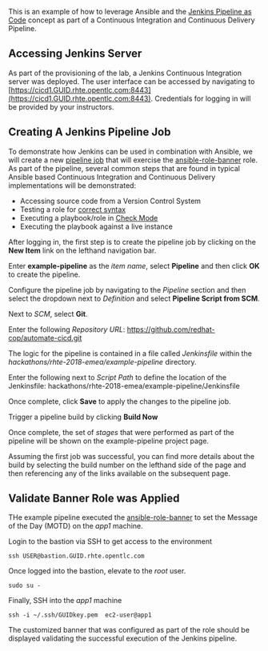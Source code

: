 This is an example of how to leverage Ansible and the [Jenkins Pipeline as Code](https://jenkins.io/solutions/pipeline/) concept as part of a Continuous Integration and Continuous Delivery Pipeline.

## Accessing Jenkins Server

As part of the provisioning of the lab, a Jenkins Continuous Integration server was deployed. The user interface can be accessed by navigating to [https://cicd1.GUID.rhte.opentlc.com:8443](https://cicd1.GUID.rhte.opentlc.com:8443). Credentials for logging in will be provided by your instructors.

## Creating A Jenkins Pipeline Job

To demonstrate how Jenkins can be used in combination with Ansible, we will create a new [pipeline job](https://jenkins.io/doc/book/pipeline/) that will exercise the [ansible-role-banner](../roles/ansible-role-banner) role. As part of the pipeline, several common steps that are found in typical Ansible based Continuous Integration and Continuous Delivery implementations will be demonstrated:

* Accessing source code from a Version Control System
* Testing a role for [correct syntax](https://ansible-tips-and-tricks.readthedocs.io/en/latest/ansible/commands/#check-for-bad-syntax)
* Executing a playbook/role in [Check Mode](https://docs.ansible.com/ansible/latest/user_guide/playbooks_checkmode.html)
* Executing the playbook against a live instance

After logging in, the first step is to create the pipeline job by clicking on the **New Item** link on the lefthand navigation bar.

Enter **example-pipeline** as the _item name_, select **Pipeline** and then click **OK** to create the pipeline.

Configure the pipeline job by navigating to the _Pipeline_ section and then select the dropdown next to _Definition_ and select **Pipeline Script from SCM**.

Next to _SCM_, select **Git**.

Enter the following _Repository URL_: https://github.com/redhat-cop/automate-cicd.git

The logic for the pipeline is contained in a file called _Jenkinsfile_ within the _hackathons/rhte-2018-emea/example-pipeline_ directory.

Enter the following next to _Script Path_ to define the location of the Jenkinsfile: hackathons/rhte-2018-emea/example-pipeline/Jenkinsfile

Once complete, click **Save** to apply the changes to the pipeline job. 

Trigger a pipeline build by clicking **Build Now**

Once complete, the set of _stages_ that were performed as part of the pipeline will be shown on the example-pipeline project page.

Assuming the first job was successful, you can find more details about the build by selecting the build number on the lefthand side of the page and then referencing any of the links available on the subsequent page.

## Validate Banner Role was Applied

THe example pipeline executed the [ansible-role-banner](../roles/ansible-role-banner) to set the Message of the Day (MOTD) on the _app1_ machine.

Login to the bastion via SSH to get access to the environment

```
ssh USER@bastion.GUID.rhte.opentlc.com
```

Once logged into the bastion, elevate to the _root_ user.

```
sudo su -
```

Finally, SSH into the _app1_ machine

```
ssh -i ~/.ssh/GUIDkey.pem  ec2-user@app1
```

The customized banner that was configured as part of the role should be displayed validating the successful execution of the Jenkins pipeline.
